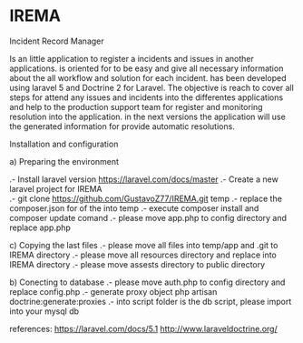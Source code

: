 # IREMA
Incident Record Manager

Is an little application to register a incidents and issues in another applications.
is oriented for to be easy and give all necessary information about the all workflow and solution for each incident.
has been developed using laravel 5 and Doctrine 2 for Laravel.
The objective is reach to cover all steps for attend any issues and incidents into the differentes applications and help to the production
support team for register and monitoring resolution into the application.
in the next versions the application will use the generated information for provide automatic resolutions.

Installation and configuration

a) Preparing the environment

.- Install laravel version https://laravel.com/docs/master
.- Create a new laravel project for IREMA   
.- git clone https://github.com/GustavoZ77/IREMA.git temp
.- replace the composer.json for of the into temp
.- execute composer install and composer update comand
.- please move app.php to config directory and replace app.php

c) Copying the last files
.- please move all files into temp/app and .git to IREMA directory
.- please move all resources directory and replace into IREMA directory
.- please move assests directory to public directory 

b) Conecting to database
.- please move auth.php to config directory and replace config.php
.- generate proxy object php artisan doctrine:generate:proxies
.- into script folder is the db script, please import into your mysql db

references:
https://laravel.com/docs/5.1
http://www.laraveldoctrine.org/
